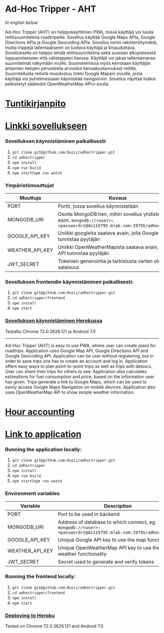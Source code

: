 # Ad-Hoc Tripper - AHT

_In english below_

Ad-Hoc Tripper (AHT) on helppokäyttöinen PWA, missä käyttäjä voi luoda reittisuunnitelmia roadtripeille. Sovellus käyttää Google Maps APIa, Google Directions APIa ja Google Geocoding APIa. Sovellus toimii rekisteröitymättä, mutta trippejä tallentaakseen on luotava käyttäjä ja kirjauduttava. Sovelluksella on helppo tehdä reittisuunnitelma sekä suoraan alkupisteestä loppupisteeseen että välietappien kanssa. Käyttäjä voi jakaa tallentamansa suunnitelmat näkymään muille. Suunnitelmissa myös kerrotaan käyttäjän antamien tietojen perusteella arvioidut bensakustannukset reitille. Suunnitellusta reitistä muodostuu linkki Google Mapsin sivuille, josta käyttäjä voi puhelimessaan käynnistää navigoinnin. Sovellus näyttää lisäksi pelkistetyt säätiedot OpenWeatherMap API:n avulla.

# [Tuntikirjanpito](https://github.com/Ouzii/adhoctripper/blob/master/dokumentaatio/tuntikirjanpito.md)
# [Linkki sovellukseen](https://adhoctripper.herokuapp.com)

### Sovelluksen käynnistäminen paikallisesti: 
1. `git clone git@github.com:Ouzii/adhoctripper.git`
2. `cd adhoctripper`
3. `npm install`
4. `npm run build`
5. `npm start`/`npm run watch`

### Ympäristömuuttujat

| Muuttuja  | Kuvaus |
| ------------- | ------------- |
| PORT  | Portti, jossa sovellus käynnistetään |
| MONGODB_URI | Osoite MongoDB:hen, mihin sovellus yhdistetään, esim. `mongodb://<user>:<password>1@ds119795.mlab.com:19795/adhoctripper` |
| GOOGLE_API_KEY | Uniikki googlelta saatava avain, jolla Google API tunnistaa pyytäjän |
| WEATHER_API_KEY | Uniikki OpenWeatherMapista saatava avain, jolla API tunnistaa pyytäjän |
| JWT_SECRET | Tokenien generointia ja tarkistusta varten oleva salaisuus |

### Sovelluksen frontendin käynnistäminen paikallisesti: 
1. `git clone git@github.com:Ouzii/adhoctripper.git`
2. `cd adhoctripper/frontend`
3. `npm install`
5. `npm start`

### [Sovelluksen käynnistäminen Herokussa](https://devcenter.heroku.com/articles/getting-started-with-nodejs#introduction)

Testattu Chrome 72.0.3626.121 ja Android 7.0
___

Ad-Hoc Tripper (AHT) is easy to use PWA, where user can create plans for roadtrips. Application uses Google Map API, Google Directions API and Google Geocoding API. Application can be user without registering, but in order to save trips one has to create an account and log in. Application offers easy ways to plan point-to-point trips as well as trips with detours. User can share their trips for others to see. Application also calculates estimations for fuel consumption and price, based on the information user has given. Trips generate a link to Google Maps, which can be used to easily access Google Maps Navigation on mobile devices. Application also uses OpenWeatherMap API to show simple weather information.

# [Hour accounting](https://github.com/Ouzii/adhoctripper/blob/master/dokumentaatio/tuntikirjanpito.md)
# [Link to application](https://adhoctripper.herokuapp.com)

### Running the application locally: 
1. `git clone git@github.com:Ouzii/adhoctripper.git`
2. `cd adhoctripper`
3. `npm install`
4. `npm run build`
5. `npm start`/`npm run watch`

### Environment variables

| Variable  | Description |
| ------------- | ------------- |
| PORT  | Port to be used in backend |
| MONGODB_URI | Address of database to which connect, eg. `mongodb://<user>:<password>1@ds119795.mlab.com:19795/adhoctripper` |
| GOOGLE_API_KEY | Unique Google API key to use the map functionality |
| WEATHER_API_KEY | Unique OpenWeatherMap API key to use the weather functionality |
| JWT_SECRET | Secret used to generate and verify tokens |

### Running the frontend locally: 
1. `git clone git@github.com:Ouzii/adhoctripper.git`
2. `cd adhoctripper/frontend`
3. `npm install`
5. `npm start`

### [Deploying to Heroku](https://devcenter.heroku.com/articles/getting-started-with-nodejs#introduction)

Tested on Chrome 72.0.3626.121 and Android 7.0
